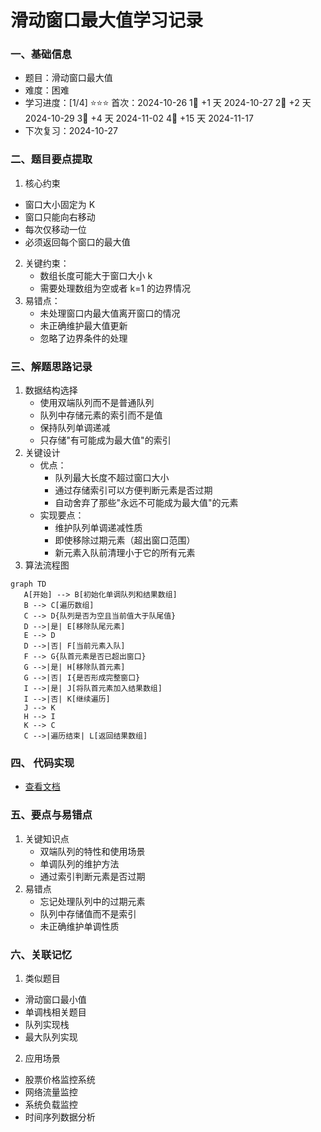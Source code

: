 # 滑动窗口最大值学习记录

### 一、基础信息

- 题目：滑动窗口最大值
- 难度：困难
- 学习进度：[1/4] ⭐⭐⭐
  首次：2024-10-26
  1⃣ +1 天 2024-10-27
  2⃣ +2 天 2024-10-29
  3⃣ +4 天 2024-11-02
  4⃣ +15 天 2024-11-17
- 下次复习：2024-10-27

### 二、题目要点提取

1. 核心约束

- 窗口大小固定为 K
- 窗口只能向右移动
- 每次仅移动一位
- 必须返回每个窗口的最大值

2. 关键约束：
   - 数组长度可能大于窗口大小 k
   - 需要处理数组为空或者 k=1 的边界情况
3. 易错点：
   - 未处理窗口内最大值离开窗口的情况
   - 未正确维护最大值更新
   - 忽略了边界条件的处理

### 三、解题思路记录

1. 数据结构选择
   - 使用双端队列而不是普通队列
   - 队列中存储元素的索引而不是值
   - 保持队列单调递减
   - 只存储"有可能成为最大值"的索引
2. 关键设计
   - 优点：
     - 队列最大长度不超过窗口大小
     - 通过存储索引可以方便判断元素是否过期
     - 自动舍弃了那些"永远不可能成为最大值"的元素
   - 实现要点：
     - 维护队列单调递减性质
     - 即使移除过期元素（超出窗口范围）
     - 新元素入队前清理小于它的所有元素
3. 算法流程图

```mermaid
graph TD
   A[开始] --> B[初始化单调队列和结果数组]
   B --> C[遍历数组]
   C --> D{队列是否为空且当前值大于队尾值}
   D -->|是| E[移除队尾元素]
   E --> D
   D -->|否| F[当前元素入队]
   F --> G{队首元素是否已超出窗口}
   G -->|是| H[移除队首元素]
   G -->|否| I{是否形成完整窗口}
   I -->|是| J[将队首元素加入结果数组]
   I -->|否| K[继续遍历]
   J --> K
   H --> I
   K --> C
   C -->|遍历结束| L[返回结果数组]
```

### 四、 代码实现

- [查看文档](maxSlidingWindow.js)

### 五、要点与易错点

1.  关键知识点
    - 双端队列的特性和使用场景
    - 单调队列的维护方法
    - 通过索引判断元素是否过期
2.  易错点
    - 忘记处理队列中的过期元素
    - 队列中存储值而不是索引
    - 未正确维护单调性质

### 六、关联记忆

1.  类似题目

- 滑动窗口最小值
- 单调栈相关题目
- 队列实现栈
- 最大队列实现

2.  应用场景

- 股票价格监控系统
- 网络流量监控
- 系统负载监控
- 时间序列数据分析
